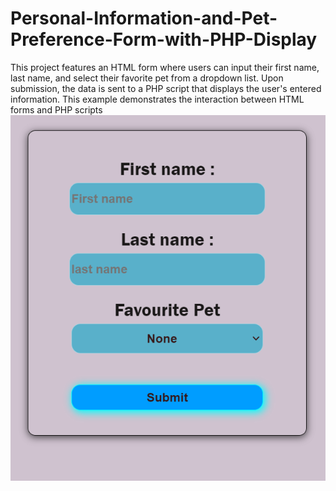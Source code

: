 # Personal-Information-and-Pet-Preference-Form-with-PHP-Display
This project features an HTML form where users can input their first name, last name, and select their favorite pet from a dropdown list. Upon submission, the data is sent to a PHP script that displays the user's entered information. This example demonstrates the interaction between HTML forms and PHP scripts
<img src="Screenshot 2024-05-26 183214.png">
